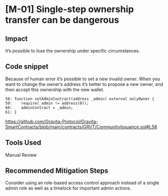 # [M-01] Single-step ownership transfer can be dangerous

## Impact

It’s possible to lose the ownership under specific circumstances.

## Code snippet

Because of human error it’s possible to set a new invalid owner. When you want to change the owner’s address it’s better to propose a new owner, and then accept this ownership with the new wallet.

```solidity
58: function setAdminContract(address _admin) external onlyOwner {
59:    require(_admin != address(0));
60:    adminContract = _admin;
61: }
```

https://github.com/Gravita-Protocol/Gravita-SmartContracts/blob/main/contracts/GRVT/CommunityIssuance.sol#L58

## Tools Used

Manual Review

## Recommended Mitigation Steps

Consider using an role-based access control approach instead of a single admin role as well as a timelock for important admin actions.
